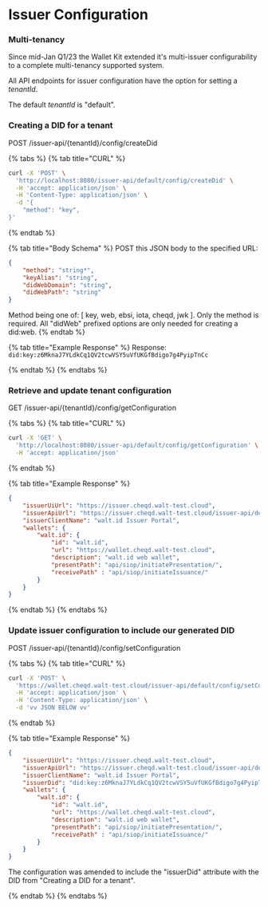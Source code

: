 # Issuer Configuration

### Multi-tenancy

Since mid-Jan Q1/23 the Wallet Kit extended it's multi-issuer configurability to a complete multi-tenancy supported system.

All API endpoints for issuer configuration have the option for setting a _tenantId_.

The default _tenantId_ is "default".

### Creating a DID for a tenant&#x20;

POST /issuer-api/{tenantId}/config/createDid

{% tabs %}
{% tab title="CURL" %}
```bash
curl -X 'POST' \
  'http://localhost:8080/issuer-api/default/config/createDid' \
  -H 'accept: application/json' \
  -H 'Content-Type: application/json' \
  -d '{
    "method": "key",
}'
```


{% endtab %}

{% tab title="Body Schema" %}
POST this JSON body to the specified URL:

```json
{
    "method": "string*",
    "keyAlias": "string",
    "didWebDomain": "string",
    "didWebPath": "string"
}
```

Method being one of: \[ key, web, ebsi, iota, cheqd, jwk ]. Only the method is required. All "didWeb" prefixed options are only needed for creating a did:web.
{% endtab %}

{% tab title="Example Response" %}
Response: `did:key:z6MknaJ7YLdkCq1QV2tcwVSY5uVfUKGfBdigo7g4PyipTnCc`


{% endtab %}
{% endtabs %}

### Retrieve and update tenant configuration

GET /issuer-api/{tenantId}/config/getConfiguration

{% tabs %}
{% tab title="CURL" %}
```bash
curl -X 'GET' \
  'http://localhost:8080/issuer-api/default/config/getConfiguration' \
  -H 'accept: application/json'
```
{% endtab %}

{% tab title="Example Response" %}
```json
{
    "issuerUiUrl": "https://issuer.cheqd.walt-test.cloud",
    "issuerApiUrl": "https://issuer.cheqd.walt-test.cloud/issuer-api/default",
    "issuerClientName": "walt.id Issuer Portal",
    "wallets": {
        "walt.id": {
            "id": "walt.id",
            "url": "https://wallet.cheqd.walt-test.cloud",
            "description": "walt.id web wallet",
            "presentPath": "api/siop/initiatePresentation/",
            "receivePath" : "api/siop/initiateIssuance/"
        }
    }
}
```
{% endtab %}
{% endtabs %}

### **Update issuer configuration to include our generated DID**&#x20;

POST /issuer-api/{tenantId}/config/setConfiguration

{% tabs %}
{% tab title="CURL" %}
```bash
curl -X 'POST' \
  'https://wallet.cheqd.walt-test.cloud/issuer-api/default/config/setConfiguration' \
  -H 'accept: application/json' \
  -H 'Content-Type: application/json' \
  -d 'vv JSON BELOW vv'
```
{% endtab %}

{% tab title="Example Response" %}
```json
{
    "issuerUiUrl": "https://issuer.cheqd.walt-test.cloud",
    "issuerApiUrl": "https://issuer.cheqd.walt-test.cloud/issuer-api/default",
    "issuerClientName": "walt.id Issuer Portal",
    "issuerDid": "did:key:z6MknaJ7YLdkCq1QV2tcwVSY5uVfUKGfBdigo7g4PyipTnCc",
    "wallets": {
        "walt.id": {
            "id": "walt.id",
            "url": "https://wallet.cheqd.walt-test.cloud",
            "description": "walt.id web wallet",
            "presentPath": "api/siop/initiatePresentation/",
            "receivePath" : "api/siop/initiateIssuance/"
        }
    }
}
```

The configuration was amended to include the "issuerDid" attribute with the DID from "Creating a DID for a tenant".


{% endtab %}
{% endtabs %}
